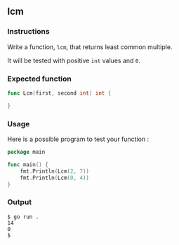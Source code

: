 ## lcm

### Instructions

Write a function, `lcm`, that returns least common multiple.

It will be tested with positive `int` values and `0`.

### Expected function

```go
func Lcm(first, second int) int {

}
```

### Usage

Here is a possible program to test your function :

```go
package main

func main() {
	fmt.Println(Lcm(2, 7))
	fmt.Println(Lcm(0, 4))
}
```

### Output

```console
$ go run .
14
0
$
```
